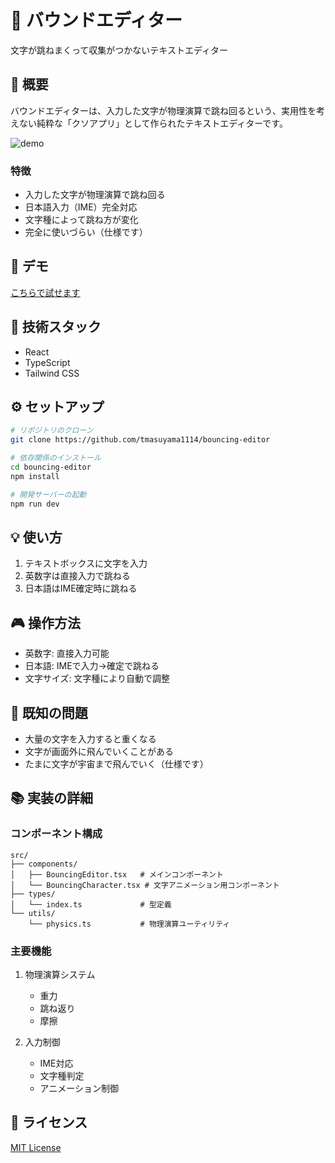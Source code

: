 # 🦘 バウンドエディター

文字が跳ねまくって収集がつかないテキストエディター

## 📝 概要

バウンドエディターは、入力した文字が物理演算で跳ね回るという、実用性を考えない純粋な「クソアプリ」として作られたテキストエディターです。

![demo](https://placehold.jp/400x300.png)

### 特徴

- 入力した文字が物理演算で跳ね回る
- 日本語入力（IME）完全対応
- 文字種によって跳ね方が変化
- 完全に使いづらい（仕様です）

## 🚀 デモ

[こちらで試せます](https://your-demo-url.com)

## 🔧 技術スタック

- React
- TypeScript
- Tailwind CSS

## ⚙️ セットアップ

```bash
# リポジトリのクローン
git clone https://github.com/tmasuyama1114/bouncing-editor

# 依存関係のインストール
cd bouncing-editor
npm install

# 開発サーバーの起動
npm run dev
```

## 💡 使い方

1. テキストボックスに文字を入力
2. 英数字は直接入力で跳ねる
3. 日本語はIME確定時に跳ねる

## 🎮 操作方法

- 英数字: 直接入力可能
- 日本語: IMEで入力→確定で跳ねる
- 文字サイズ: 文字種により自動で調整

## 🐛 既知の問題

- 大量の文字を入力すると重くなる
- 文字が画面外に飛んでいくことがある
- たまに文字が宇宙まで飛んでいく（仕様です）

## 📚 実装の詳細

### コンポーネント構成

```
src/
├── components/
│   ├── BouncingEditor.tsx   # メインコンポーネント
│   └── BouncingCharacter.tsx # 文字アニメーション用コンポーネント
├── types/
│   └── index.ts             # 型定義
└── utils/
    └── physics.ts           # 物理演算ユーティリティ
```

### 主要機能

1. 物理演算システム

   - 重力
   - 跳ね返り
   - 摩擦

2. 入力制御
   - IME対応
   - 文字種判定
   - アニメーション制御

## 📜 ライセンス

[MIT License](LICENSE)
